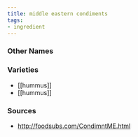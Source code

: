 ```yaml
---
title: middle eastern condiments
tags:
- ingredient
---
```



### Other Names


### Varieties

* [[hummus]]
* [[hummus]]

### Sources
* http://foodsubs.com/CondimntME.html
